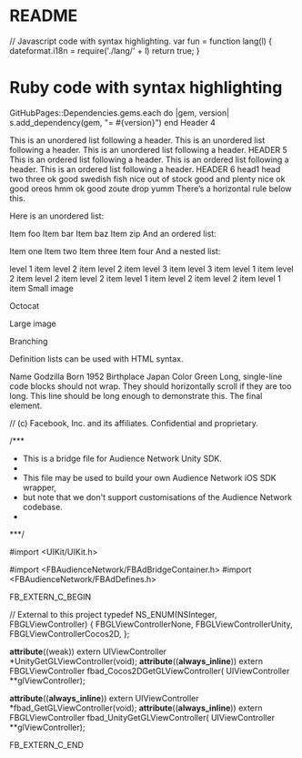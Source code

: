 # README
// Javascript code with syntax highlighting.
var fun = function lang(l) {
  dateformat.i18n = require('./lang/' + l)
  return true;
}
# Ruby code with syntax highlighting
GitHubPages::Dependencies.gems.each do |gem, version|
  s.add_dependency(gem, "= #{version}")
end
Header 4

This is an unordered list following a header.
This is an unordered list following a header.
This is an unordered list following a header.
HEADER 5
This is an ordered list following a header.
This is an ordered list following a header.
This is an ordered list following a header.
HEADER 6
head1	head two	three
ok	good swedish fish	nice
out of stock	good and plenty	nice
ok	good oreos	hmm
ok	good zoute drop	yumm
There’s a horizontal rule below this.

Here is an unordered list:

Item foo
Item bar
Item baz
Item zip
And an ordered list:

Item one
Item two
Item three
Item four
And a nested list:

level 1 item
level 2 item
level 2 item
level 3 item
level 3 item
level 1 item
level 2 item
level 2 item
level 2 item
level 1 item
level 2 item
level 2 item
level 1 item
Small image

Octocat

Large image

Branching

Definition lists can be used with HTML syntax.

Name
Godzilla
Born
1952
Birthplace
Japan
Color
Green
Long, single-line code blocks should not wrap. They should horizontally scroll if they are too long. This line should be long enough to demonstrate this.
The final element.

// (c) Facebook, Inc. and its affiliates. Confidential and proprietary.

/***
 * This is a bridge file for Audience Network Unity SDK.
 *
 * This file may be used to build your own Audience Network iOS SDK wrapper,
 * but note that we don't support customisations of the Audience Network codebase.
 *
 ***/

#import <UIKit/UIKit.h>

#import <FBAudienceNetwork/FBAdBridgeContainer.h>
#import <FBAudienceNetwork/FBAdDefines.h>

FB_EXTERN_C_BEGIN

// External to this project
typedef NS_ENUM(NSInteger, FBGLViewController) {
    FBGLViewControllerNone,
    FBGLViewControllerUnity,
    FBGLViewControllerCocos2D,
};

__attribute__((weak)) extern UIViewController *UnityGetGLViewController(void);
__attribute__((__always_inline__)) extern FBGLViewController fbad_Cocos2DGetGLViewController(
    UIViewController **glViewController);

__attribute__((__always_inline__)) extern UIViewController *fbad_GetGLViewController(void);
__attribute__((__always_inline__)) extern FBGLViewController fbad_UnityGetGLViewController(
    UIViewController **glViewController);

FB_EXTERN_C_END
